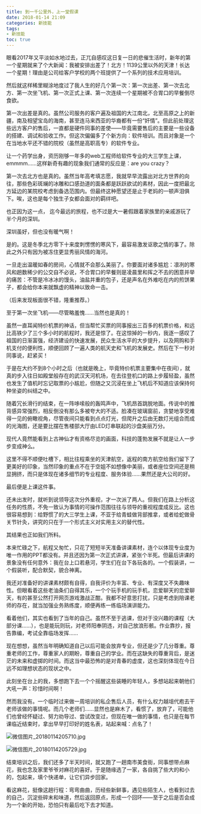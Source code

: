 ```yaml
---
title: 到一千公里外，上一堂假课
date: 2018-01-14 21:09
categories: 新技能
tags: 
- 新技能
toc: true
---
```

眼看2017年又平淡如水地过去，正兀自感叹这日复一日的悲催生活时，新年的第一个星期就来了个大新闻：我被安排出差了！北方！1139公里以外的天津！长达一个星期！理由是公司给客户学校的两个班提供了一个系列的技术应用培训。

然后就这样稀里糊涂地度过了我人生的好几个第一次：第一次出差、第一次去北方、第一次坐飞机、第一次正式上课、第一次连续一个星期被不合胃口的早餐倒尽食欲。

第一次出差是真的。虽然公司服务的客户遍及祖国的大江南北，北至高原之上的新疆，南及相望宝岛的海南，甚至连马来西亚的华裔都有一份“奸情”。但此前处理这些远方客户的售后，一直都是硬件同事的差使——毕竟需要售后的主要是一些设备的搭建、调试和验收工作。但这次偏偏多了个新方向：软件培训。而且对象是一个在当地水平还不错的院校（虽然是高职高专）的软件专业。

让一个药学出身，资历刚够一年多的web工程师给软件专业的大三学生上课，emmmm……这样新奇有趣的现象我们通常的反应是：are you crazy？

第一次去北方也是真的。虽然当年高考填志愿，我就早早流露出对北方世界的向往，那些色彩斑斓的冰雕和口感劲道的面条都是跃跃欲试的素材，因此一度把最北方延边的某院校考虑到备选范围内。但最终这种愿望还是止于老妈的一顿声泪俱下。唉，这也是每个独生子女都会面对的羁绊吧。

也正因为这一点， 迄今最远的旅程，也不过是大一暑假跟着家族里的亲戚游玩了半个月的深圳。

深圳虽好，但也没有暖气啊！

是的。这是冬季北方零下十来度刺愣愣的寒风下，最容易激发讴歌之情的事了。除此之外只有因为被冻住更显秀丽风情的海河。

一旦走出温暖如春的房间，心情就不会那么美丽了。你要面对诸多尴尬：凛冽的寒风和趟数稀少的公交自不必说，不合胃口的早餐则是凌晨里和挥之不去的困意并举的痛苦：不管是冷冰冰的馒头，油盐并重的包子，还是声名在外难吃在内的煎饼果子，都会给你本来就飘虚的精神以致命一击。

（后来发现板面很不错，隆重推荐。）

至于第一次坐飞机——尽管略羞愧……当然也是真的！

虽然一直耳闻特价机票的神话，但当帮忙买票的同事报出三百多的机票价格，和远比高铁少了三个多小时的航程时，我还是惊了。在这惊掉的一秒内，我逐一感叹了祖国的日渐富强，经济建设的快速发展，民众生活水平的大步提升，以及网购和手机支付的便利性，顺便回顾了一遍人类的航天史和飞机的发展史。然后在下一秒对同事说，赶紧买！

于是在大约不到8个小时之后（也就是晚上，毕竟特价机票主要集中在夜间），就真的步入往日如殿堂般存在的武汉天河机场，在去往登机口的路上步履轻盈，虽然也发生了值机时忘记取票的小尴尬，但随之又沉浸在坐上飞机后不知道应该保持何种坐姿的纠结之中。

随着冗长滑行的结束，在一阵哆嗦般的轰鸣声中，飞机昂首跳脱地面。传说中的推背感异常强烈，相反倒没有那么多被夸大的不适。脸凑在玻璃窗前，贪婪地享受难得一见的俯瞰视角，尽管夜间只能看到点点灯光，但爬升之后由无数灯光组合而成的光海图，还是要比摆在售楼部大厅由LED灯串联起的沙盘美丽万分。

现代人竟然能看到上古神仙才有资格尽览的画面，科技的蓬勃发展不就是让人一步步变成神么。

这里不得不顺便吐槽下，相比往程乘坐的天津航空，返程的南方航空给我们留下了更美好的印象，当然印象的重点不在于空姐不如想像中美丽，或者座位空间还是稍显拥挤，而只是体现在诸多细节的专业程度、服务体验……果然还是大公司的好。

最后便是上课这件事。

还未出发时，就听到说领导这次分外重视，才一次派了两人。但我们在路上分析这任务的性质，不免一致认为事情的可操作范围往往与领导的重视程度成反比。这也很容易想到：给野惯了的大三学生上课，不亚于给青蛙做背部推拿，或者给蛇做骨关节针灸，讲究的只在于一个形式主义对实用主义的替代性。

其结果也正如我们所料。

本来忙碌之下，航程又匆忙，只花了短短半天准备讲课素材，连个以体现专业度为唯一作用的PPT都没有。并且还因为第一次正式讲课，紧张个半死。但最后讲课的景象没有任何意外：我在台上口若悬河，学生们在台下各玩各的。一个假装讲，一个假装听，配合默契，貌合神离。

我还对准备好的讲课素材颇有自得，自我评价为丰富、专业、有深度又不失趣味性。但眼看着这些老油条们自得其乐，一个个玩手机的玩手机，恋爱聊天的恋爱聊天，有的甚至公然打开网页游戏激战正酣。我都不好意思打扰，只是考虑到陪课老师的存在，就当加强业务熟练度，顺便再练一练临场演讲能力。

看着他们，其实也看到了当年的自己。虽然不至于逃课，但对于没兴趣的课程（大部分课……），也是能玩则玩，对老师阳奉阴违，对自己放浪形骸。作业靠抄，报告靠编，考试全靠临场发挥……

现在想想，虽然当年明确知道自己以后可能会放弃专业，但还是少了几分尊重。尊重老师的工作，尊重家人的期盼，尊重自己的学业。而在这缺失的尊重背后，是迷茫的未来和虚掷的时间。而这当中最恐怖的是对青春的虚度，这也深刻体现在今日远不如理想状态的现状之中。

此刻坐在台上的我，多想跑下去一个个摇醒这些装睡的年轻人，多想站起来朝他们大吼一声：珍惜时间啊！

然而我没有。一个临时过来做一周培训的私企售后人员，有什么权力越俎代庖去干老师该做的事情呢。而几个老师们……显然也是麻木了，看惯了，放弃了，可能他们也曾经怀疑过、努力劝导过、尝试改变过，但现在唯一做的事情，也只是在每节课临近结束时，拿出早早打印好的姓名表，站起来喊：点名了！

![微信图片_20180114205710.jpg](http://upload-images.jianshu.io/upload_images/29336-327c744f3f621aeb.jpg?imageMogr2/auto-orient/strip%7CimageView2/2/w/1240)

![微信图片_20180114205729.jpg](http://upload-images.jianshu.io/upload_images/29336-55c4e0bd41d60107.jpg?imageMogr2/auto-orient/strip%7CimageView2/2/w/1240)

结束培训之后，我们还多了半天时间，就又跑了一趟南市美食街，同事想带点麻花，我也念及家里爷爷对麻花的喜好。于是随缘选了一家，各自挑了些大的和小的，包起来，填个快递单，让它们异步回家。

看这麻花，挺像这趟行程：弯弯曲曲，历经些新鲜事，遇见些陌生人，也看到过去的自己，沉淀些碎末和味道，然后返回原点，形成一个回环——至于之后是否会成为一个新的开始，恐怕只有最后吃下去才知道。
